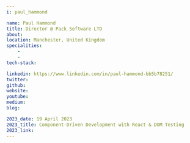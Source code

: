 ```yaml
---
i: paul_hammond

name: Paul Hammond
title: Director @ Pack Software LTD
about: 
location: Manchester, United Kingdom
specialities:
    - 
    - 
tech-stack: 

linkedin: https://www.linkedin.com/in/paul-hammond-bb5b78251/
twitter: 
github: 
website: 
youtube: 
medium: 
blog: 

2023_date: 19 April 2023
2023_title: Component-Driven Development with React & DOM Testing
2023_link: 
---
```

